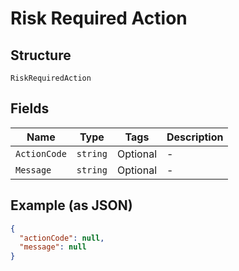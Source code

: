 
# Risk Required Action

## Structure

`RiskRequiredAction`

## Fields

| Name | Type | Tags | Description |
|  --- | --- | --- | --- |
| `ActionCode` | `string` | Optional | - |
| `Message` | `string` | Optional | - |

## Example (as JSON)

```json
{
  "actionCode": null,
  "message": null
}
```

